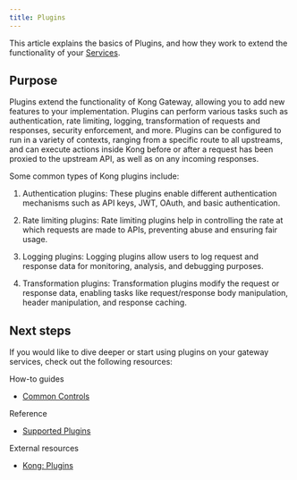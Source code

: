 ```yaml
---
title: Plugins
---
```


This article explains the basics of Plugins, and how they work to extend the functionality of your [Services](/concepts/services.md).

## Purpose

Plugins extend the functionality of Kong Gateway, allowing you to add new features to your implementation.
Plugins can perform various tasks such as authentication, rate limiting, logging, transformation of requests and
responses, security enforcement, and more. Plugins can be configured to run in a variety of contexts, ranging from
a specific route to all upstreams, and can execute actions inside Kong before or after a request has been proxied
to the upstream API, as well as on any incoming responses.

Some common types of Kong plugins include:

1. Authentication plugins: These plugins enable different authentication mechanisms such as API keys, JWT, OAuth, and basic authentication.

2. Rate limiting plugins: Rate limiting plugins help in controlling the rate at which requests are made to APIs, preventing abuse and ensuring fair usage.

3. Logging plugins: Logging plugins allow users to log request and response data for monitoring, analysis, and debugging purposes.

4. Transformation plugins: Transformation plugins modify the request or response data, enabling tasks like request/response body manipulation, header manipulation, and response caching.

## Next steps

If you would like to dive deeper or start using plugins on your gateway services, check out the following resources:

How-to guides

- [Common Controls](how-to/COMMON-CONFIG.md)

Reference

- [Supported Plugins](/reference/plugins/AVAILABLE-PLUGINS.md)

External resources

- [Kong: Plugins](https://docs.konghq.com/gateway/latest/key-concepts/plugins/)

